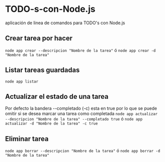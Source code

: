 # TODO-s-con-Node.js
aplicación de linea de comandos para TODO's con Node.js

## Crear tarea por hacer
`node app crear --descripcion "Nombre de la tarea"` ó
`node app crear -d "Nombre de la tarea"`

## Listar tareas guardadas
`node app listar`

## Actualizar el estado de una tarea
Por defecto la bandera --completado (-c) esta en true por lo que se puede omitir si se desea marcar una tarea como completada
`node app actualizar --descripcion "Nombre de la tarea" --completado true` ó
`node app actualizar -d "Nombre de la tarea" -c true`

## Eliminar tarea
`node app borrar --descripcion "Nombre de la tarea"` ó
`node app borrar -d "Nombre de la tarea"`

